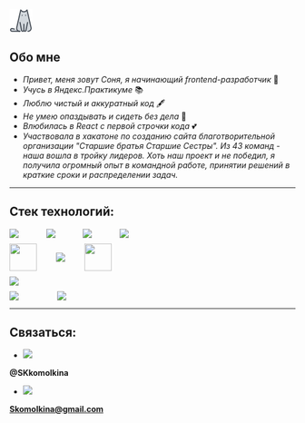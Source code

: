<img src="https://raw.githubusercontent.com/SKKomolkina/SKKomolkina/main/assets/icons8-cat-40.png">

## Обо мне


* _Привет, меня зовут Соня, я начинающий frontend-разработчик_  👋
* _Учусь в Яндекс.Практикуме_ 📚
* _Люблю чистый и аккуратный код_ 🖋
* _Не умею опаздывать и сидеть без дела_ 🚀
* _Влюбилась в React с первой строчки кода_ 💕
* _Участвовала в хакатоне по созданию сайта благотворительной организации "Старшие братья Старшие Сестры". Из 43 команд - наша вошла в тройку лидеров. Хоть наш проект и не победил, я получила огромный опыт в командной работе, принятии решений в краткие сроки и распределении задач._ 

***
## Стек технологий:

<div style="display: flex; align-items: center; justify-content: space-between; width: 210px; margin-top: 10px">
<img style="margin-right: 10px" src="https://img.icons8.com/dusk/42/000000/html-5.png" />
<img style="margin-right: 10px" src="https://img.icons8.com/dusk/42/000000/css3.png"/>
<img style="margin-right: 10px" src="https://img.icons8.com/dusk/42/000000/javascript.png" />
<img src="https://img.icons8.com/plasticine/48/000000/react.png"/> 
</div>

<div style="display: flex; align-items: center; justify-content: space-between; width: 180px; margin-top: 10px">
<img style="margin-right: 15px" src="https://img.icons8.com/color/48/000000/npm.png" width="48" height="48"/> 
<img style="margin-right: 15px" src="https://img.icons8.com/windows/52/000000/nodejs.png"/>
<img height="48" src="https://www.vectorlogo.zone/logos/expressjs/expressjs-icon.svg" width="48"/>
</div>

<div style="display: flex; align-items: center; justify-content: space-between; width: 100px; margin-top: 10px">
<img src="https://img.icons8.com/color/48/000000/mongodb.png"/>
</div>

<div style="display: flex; align-items: center; justify-content: space-between; width: 100px; margin-top: 10px"> 
<img style="margin-right: 15px" src="https://img.icons8.com/dusk/48/000000/webpack.png"/> <img src="https://img.icons8.com/windows/48/000000/git.png"/>
</div>

***
## Связаться:

* <img src="https://img.icons8.com/color/46/000000/telegram-app--v1.png"/> 
**@SKkomolkina**

* <img src="https://img.icons8.com/bubbles/52/000000/apple-mail.png"/>
**Skomolkina@gmail.com**

